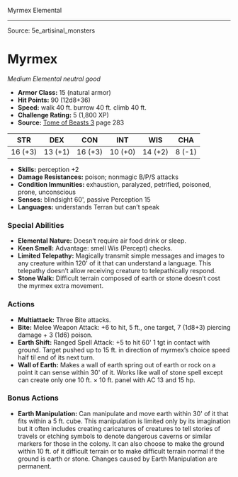 <MonsterName/>Myrmex</MonsterName>
<CreatureType/>Elemental</CreatureType>



---

Source: 5e_artisinal_monsters

# Myrmex

*Medium* *Elemental* *neutral good*

- **Armor Class:** 15 (natural armor)
- **Hit Points:** 90 (12d8+36)
- **Speed:** walk 40 ft. burrow 40 ft. climb 40 ft.
- **Challenge Rating:** 5 (1,800 XP)
- **Source:** [Tome of Beasts 3](https://koboldpress.com/kpstore/product/tome-of-beasts-3-for-5th-edition/) page 283

| STR | DEX | CON | INT | WIS | CHA |
| --- | --- | --- | --- | --- | --- |
| 16 (+3) | 13 (+1) | 16 (+3) | 10 (+0) | 14 (+2) | 8 (-1) |

- **Skills:** perception +2
- **Damage Resistances:** poison; nonmagic B/P/S attacks
- **Condition Immunities:** exhaustion, paralyzed, petrified, poisoned, prone, unconscious 
- **Senses:** blindsight 60', passive Perception 15
- **Languages:** understands Terran but can’t speak

### Special Abilities

- **Elemental Nature:** Doesn’t require air food drink or sleep.
- **Keen Smell:** Advantage: smell Wis (Percept) checks.
- **Limited Telepathy:** Magically transmit simple messages and images to any creature within 120' of it that can understand a language. This telepathy doesn’t allow receiving creature to telepathically respond.
- **Stone Walk:** Difficult terrain composed of earth or stone doesn’t cost the myrmex extra movement.

### Actions

- **Multiattack:** Three Bite attacks.
- **Bite:** Melee Weapon Attack: +6 to hit, 5 ft., one target, 7 (1d8+3) piercing damage + 3 (1d6) poison.
- **Earth Shift:** Ranged Spell Attack: +5 to hit 60' 1 tgt in contact with ground. Target pushed up to 15 ft. in direction of myrmex’s choice speed half til end of its next turn.
- **Wall of Earth:** Makes a wall of earth spring out of earth or rock on a point it can sense within 30' of it. Works like wall of stone spell except  can create only one 10 ft. × 10 ft. panel with AC 13 and 15 hp.

### Bonus Actions

- **Earth Manipulation:** Can manipulate and move earth within 30' of it that fits within a 5 ft. cube. This manipulation is limited only by its imagination but it often includes creating caricatures of creatures to tell stories of travels or etching symbols to denote dangerous caverns or similar markers for those in the colony. It can also choose to make the ground within 10 ft. of it difficult terrain or to make difficult terrain normal if the ground is earth or stone. Changes caused by Earth Manipulation are permanent.




